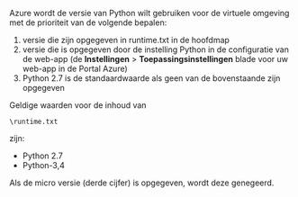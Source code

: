 Azure wordt de versie van Python wilt gebruiken voor de virtuele omgeving met de prioriteit van de volgende bepalen:

1. versie die zijn opgegeven in runtime.txt in de hoofdmap
1. versie die is opgegeven door de instelling Python in de configuratie van de web-app (de **Instellingen** > **Toepassingsinstellingen** blade voor uw web-app in de Portal Azure)
1. Python 2.7 is de standaardwaarde als geen van de bovenstaande zijn opgegeven

Geldige waarden voor de inhoud van 

    \runtime.txt

zijn:

- Python 2.7
- Python-3,4

Als de micro versie (derde cijfer) is opgegeven, wordt deze genegeerd.
